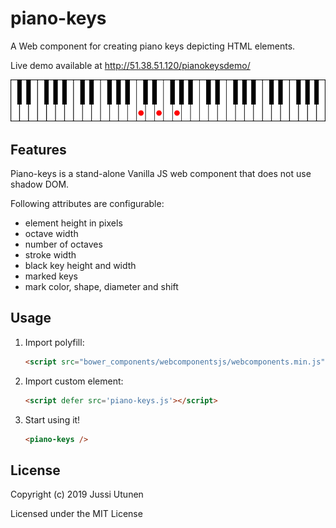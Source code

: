 # piano-keys
A Web component for creating piano keys depicting HTML elements.

Live demo available at http://51.38.51.120/pianokeysdemo/

![Screenshot](keys.png)

## Features
Piano-keys is a stand-alone Vanilla JS web component that does not use shadow DOM.

Following attributes are configurable:

- element height in pixels
- octave width
- number of octaves
- stroke width
- black key height and width
- marked keys
- mark color, shape, diameter and shift

## Usage

1. Import polyfill:

    ```html
    <script src="bower_components/webcomponentsjs/webcomponents.min.js"></script>
    ```

2. Import custom element:

    ```html
    <script defer src='piano-keys.js'></script>
    ```

3. Start using it!

    ```html
    <piano-keys />
    ```

## License
Copyright (c) 2019 Jussi Utunen

Licensed under the MIT License
